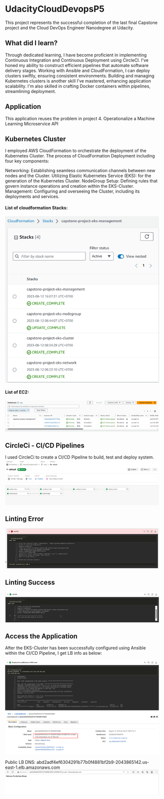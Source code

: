 # UdacityCloudDevopsP5
This project represents the successful completion of the last final Capstone project and the Cloud DevOps Engineer Nanodegree at Udacity.

## What did I learn?
Through dedicated learning, I have become proficient in implementing Continuous Integration and Continuous Deployment using CircleCI. I've honed my ability to construct efficient pipelines that automate software delivery stages. Working with Ansible and CloudFormation, I can deploy clusters swiftly, ensuring consistent environments. Building and managing Kubernetes clusters is another skill I've mastered, enhancing application scalability. I'm also skilled in crafting Docker containers within pipelines, streamlining deployment. 

## Application
This application reuses the problem in project 4. Operationalize a Machine Learning Microservice API

## Kubernetes Cluster
I employed AWS CloudFormation to orchestrate the deployment of the Kubernetes Cluster. The process of CloudFormation Deployment including four key components:

Networking: Establishing seamless communication channels between new nodes and the Cluster.
Utilizing Elastic Kubernetes Service (EKS): for the generation of the Kubernetes Cluster.
NodeGroup Setup: Defining rules that govern instance operations and creation within the EKS-Cluster.
Management: Configuring and overseeing the Cluster, including its deployments and services.

#### List of cloudformation Stacks:
![CloudFormation](./Screenshoots/Cloudformation.png)

#### List of EC2:
![EC2](./Screenshoots/EC2.png)

## CircleCi - CI/CD Pipelines

I used CircleCi to create a CI/CD Pipeline to build, test and deploy system.
![Pipeline](./Screenshoots/CircleCIPipeline.png)

## Linting Error
![LintError](./Screenshoots/LintError.png)

## Linting Success
![LintSuccess](./Screenshoots/LintSuccess.png)

## Access the Application
After the EKS-Cluster has been successfully configured using Ansible within the CI/CD Pipeline, I get LB info as below:

![LB1](./Screenshoots/LB1.png)
![LB2](./Screenshoots/LB2.png)

Public LB DNS: abd2adf4ef6304291b77b0f4881bf2b9-2043865142.us-east-1.elb.amazonaws.com
![Application](./Screenshoots/Application.png)